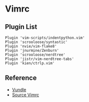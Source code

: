 # Vimrc

## Plugin List

	Plugin 'vim-scripts/indentpython.vim'
	Plugin 'scrooloose/syntastic'
	Plugin 'nvie/vim-flake8'
	Plugin 'jnurmine/Zenburn'
	Plugin 'scrooloose/nerdtree'
	Plugin 'jistr/vim-nerdtree-tabs' 
	Plugin 'kien/ctrlp.vim'

## Reference

- [Vundle](https://github.com/VundleVim/Vundle.vim)
- [Source Vimrc](https://github.com/j1z0/vim-config/blob/master/vimrc)

